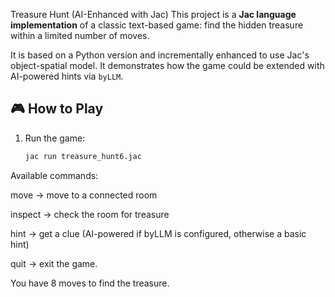 Treasure Hunt (AI-Enhanced with Jac)
This project is a **Jac language implementation** of a classic text-based game:
find the hidden treasure within a limited number of moves.  

It is based on a Python version and incrementally enhanced to use Jac's
object-spatial model. It demonstrates how the game could be extended
with AI-powered hints via `byLLM`.

## 🎮 How to Play

1. Run the game:
   ```bash
   jac run treasure_hunt6.jac

Available commands:

move <room> → move to a connected room

inspect → check the room for treasure

hint → get a clue (AI-powered if byLLM is configured, otherwise a basic hint)

quit → exit the game.

You have 8 moves to find the treasure.
